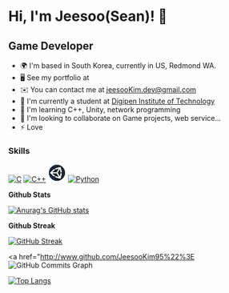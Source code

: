 # Hi, I'm Jeesoo(Sean)! 👋

Game Developer
-----------------

* 🌍  I'm based in South Korea, currently in US, Redmond WA.
* 🖥️  See my portfolio at 
* ✉️  You can contact me at [jeesooKim.dev@gmail.com](mailto:jeesooKim.dev@gmail.com)
* 🚀  I'm currently a student at [Digipen Institute of Technology](https://www.digipen.edu/)
* 🧠  I'm learning C++, Unity, network programming
* 🤝  I'm looking to collaborate on Game projects, web service...
* ⚡  Love 

### Skills

<p align="left">
<a href="https://docs.microsoft.com/en-us/cpp/?view=msvc-170" target="_blank" rel="noreferrer"><img src="https://raw.githubusercontent.com/danielcranney/readme-generator/main/public/icons/skills/c-colored.svg" width="36" height="36" alt="C" /></a>
<a href="https://docs.microsoft.com/en-us/cpp/?view=msvc-170" target="_blank" rel="noreferrer"><img src="https://upload.wikimedia.org/wikipedia/commons/1/18/ISO_C%2B%2B_Logo.svg" width="36" height="36" alt="C++" /></a>
<a href="https://unity.com/" target="_blank" rel="noreferrer"><img src="https://github.com/steverichey/DockIcons/blob/master/icons/unity.svg" width="36" height="36" alt="Unity" /></a>
<a href="https://www.python.org/" target="_blank" rel="noreferrer"><img src="https://raw.githubusercontent.com/danielcranney/readme-generator/main/public/icons/skills/python-colored.svg" width="36" height="36" alt="Python" /></a>
<!-- 
OpenGL 
Unity 
-->
</p>

<b>Github Stats</b>

[![Anurag's GitHub stats](https://github-readme-stats.vercel.app/api?username=JeesooKim95)](https://github.com/anuraghazra/github-readme-stats)

<b>Github Streak</b>

[![GitHub Streak](https://github-readme-streak-stats.herokuapp.com/?user=JeesooKim95)](https://git.io/streak-stats)

<a href="http://www.github.com/JeesooKim95%22%3E<img src="https://activity-graph.herokuapp.com/graph?username=JeesooKim95&bg_color=1c1917&color=ffffff&line=3382ed&point=ffffff&area_color=1c1917&area=true&hide_border=true&custom_title=GitHub%20Commits%20Graph" alt="GitHub Commits Graph" /></a>

[![Top Langs](https://github-readme-stats.vercel.app/api/top-langs/?username=JeesooKim95)](https://github.com/anuraghazra/github-readme-stats)


<!--
**JeesooKim95/JeesooKim95** is a ✨ _special_ ✨ repository because its `README.md` (this file) appears on your GitHub profile.



Here are some ideas to get you started:

- 🔭 I’m currently working on ...
- 🌱 I’m currently learning ...
- 👯 I’m looking to collaborate on ...
- 🤔 I’m looking for help with ...
- 💬 Ask me about ...
- 📫 How to reach me: ...
- 😄 Pronouns: ...
- ⚡ Fun fact: ...
-->
